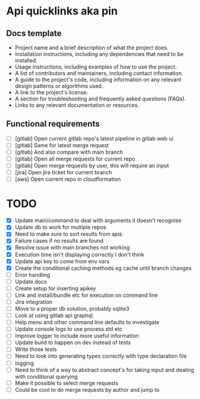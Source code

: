 # Api quicklinks aka pin

## Docs template

- Project name and a brief description of what the project does.
- Installation instructions, including any dependencies that need to be installed.
- Usage instructions, including examples of how to use the project.
- A list of contributors and maintainers, including contact information.
- A guide to the project's code, including information on any relevant design patterns or algorithms used.
- A link to the project's license.
- A section for troubleshooting and frequently asked questions (FAQs).
- Links to any relevant documentation or resources.

## Functional requirements

- [ ] [gitlab] Open current gitlab repo's latest pipeline in gitlab web ui
- [ ] [gitlab] Same for latest merge request
- [ ] [gitlab] And also compare with main branch
- [ ] [gitlab] Open all merge requests for current repo
- [ ] [gitlab] Open merge requests by user, this will require an input
- [ ] [jira] Open jira ticket for current branch
- [ ] [aws] Open current repo in cloudformation

# TODO

- [x] Update main/command to deal with arguments it doesn't recognise
- [x] Update db to work for multiple repos
- [x] Need to make sure to sort results from apis
- [x] Failure cases if no results are found
- [x] Resolve issue with main branches not working
- [x] Execution time isn't displaying correctly I don't think
- [x] Update api key to come from env vars
- [x] Create the conditional caching methods eg cache until branch changes
- [ ] Error handling
- [ ] Update docs
- [ ] Create setup for inserting apikey
- [ ] Link and install/bundle etc for execution on command line
- [ ] Jira integration
- [ ] Move to a proper db solution, probably sqlite3
- [ ] Look at using gitlab api graphql
- [ ] Help menu and other command line defaults to investigate
- [ ] Update console logs to use process.std etc
- [ ] Improve logger to include more useful information
- [ ] Update build to happen on dev instead of tests
- [ ] Write those tests
- [ ] Need to look into generating types correctly with type declaration file
- [ ] logging
- [ ] Need to think of a way to abstract concept's for taking input and dealing with conditional querying
- [ ] Make it possible to select merge requests
- [ ] Could be cool to do merge requests by author and jump to
